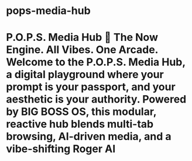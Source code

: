 # pops-media-hub
# P.O.P.S. Media Hub 🚀 **The Now Engine. All Vibes. One Arcade.**  Welcome to the **P.O.P.S. Media Hub**, a digital playground where your prompt is your passport, and your aesthetic is your authority. Powered by **BIG BOSS OS**, this modular, reactive hub blends multi-tab browsing, AI-driven media, and a vibe-shifting Roger AI 
